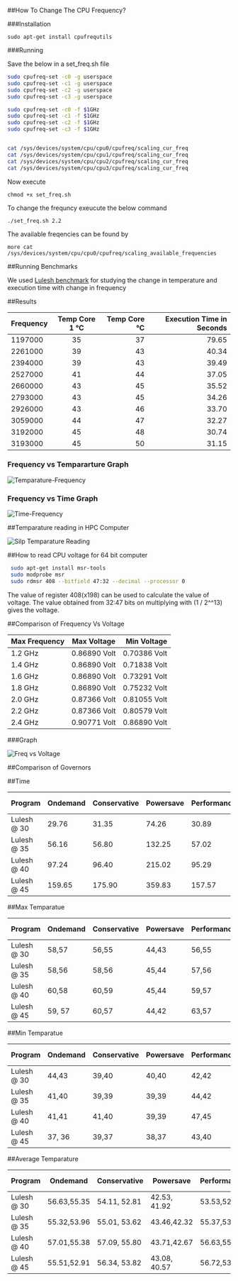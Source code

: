 

##How To Change The CPU Frequency?

###Installation

```
sudo apt-get install cpufrequtils
```

###Running

Save the below in a set_freq.sh file
```sh
sudo cpufreq-set -c0 -g userspace
sudo cpufreq-set -c1 -g userspace
sudo cpufreq-set -c2 -g userspace
sudo cpufreq-set -c3 -g userspace

sudo cpufreq-set -c0 -f $1GHz
sudo cpufreq-set -c1 -f $1GHz
sudo cpufreq-set -c2 -f $1GHz
sudo cpufreq-set -c3 -f $1GHz


cat /sys/devices/system/cpu/cpu0/cpufreq/scaling_cur_freq
cat /sys/devices/system/cpu/cpu1/cpufreq/scaling_cur_freq
cat /sys/devices/system/cpu/cpu2/cpufreq/scaling_cur_freq
cat /sys/devices/system/cpu/cpu3/cpufreq/scaling_cur_freq

```

Now execute 

```
chmod +x set_freq.sh
```

To change the frequncy exeucute the below command

```
./set_freq.sh 2.2
```

The available freqencies can be found by 

```
more cat /sys/devices/system/cpu/cpu0/cpufreq/scaling_available_frequencies
```

##Running Benchmarks

We used [Lulesh benchmark](https://codesign.llnl.gov/lulesh.php) for studying the change in temperature and execution time with change in frequency

##Results

| Frequency  | Temp Core 1 ℃ | Temp Core ℃ | Execution Time  in Seconds |
| ------------- |:-------------:| -----:| ----:|
| 1197000 | 35 | 37 | 79.65 |
| 2261000 | 39 | 43 | 40.34 |
| 2394000 | 39 | 43 | 39.49 |
| 2527000 | 41 | 44 | 37.05 |
| 2660000 | 43 | 45 | 35.52 |
| 2793000 | 43 | 45 | 34.26 |
| 2926000 | 43 | 46 | 33.70 |
| 3059000 | 44 | 47 | 32.27 |
| 3192000 | 45 | 48 | 30.74 |
| 3193000 | 45 | 50 | 31.15 |



### Frequency vs Tempararture Graph

![Temparature-Frequency](images/freq-temp.png) 

### Frequency vs Time Graph

![Time-Frequency](images/time-freq.png) 

##Temparature reading in HPC Computer

![Silp Temparature Reading](images/temparature-silp.png)

##How to read CPU voltage for 64 bit computer

```bash
 sudo apt-get install msr-tools
 sudo modprobe msr
 sudo rdmsr 408 --bitfield 47:32 --decimal --processor 0
 ```
 
The value of register 408(x198) can be used to calculate the value of voltage. 
The value obtained from 32:47 bits on multiplying with (1 / 2^^13) gives the voltage.

##Comparison of Frequency Vs Voltage


|Max Frequency| Max Voltage |Min Voltage |
|---------|:-------------:|-------:|
|1.2 GHz|0.86890 Volt|0.70386 Volt|
|1.4 GHz|0.86890 Volt|0.71838 Volt|
|1.6 GHz|0.86890 Volt|0.73291 Volt|
|1.8 GHz|0.86890 Volt|0.75232 Volt|
|2.0 GHz|0.87366 Volt|0.81055 Volt|
|2.2 GHz|0.87366 Volt|0.80579 Volt|
|2.4 GHz|0.90771 Volt|0.86890 Volt|


###Graph

![Freq vs Voltage](images/freqvsvol.png)

##Comparison of Governors

##Time

|Program       |Ondemand     |Conservative  | Powersave| Performance| Rounder @ 1| Rounder @ 2| Rounder @ 5|
|--------------|-------------|--------------|----------|------------|------------|------------|------------|
|Lulesh @ 30   |29.76		     |31.35         |74.26     |30.89       |43.21       |41.91       |43.46       |
|Lulesh @ 35   |56.16        |56.80         |132.25    |57.02       |79.10       |82.87       |77.30       |
|Lulesh @ 40   |97.24        |96.40         |215.02    |95.29       |136.79      |128.67      |132.02      |
|Lulesh @ 45   |159.65       |175.90        |359.83    |157.57      |217.00      |225.11      |209.52      |


##Max Temparatue 

|Program       |Ondemand     |Conservative  |  Powersave|Performance| Rounder @ 1 |Rounder @ 2 |Rounder @ 5 |
|--------------|-------------|--------------|-----------|-----------| ------------|------------|------------|
|Lulesh @ 30   |58,57		 |56,55         |44,43      |56,55      |55,53        |56,55       |55,53       |
|Lulesh @ 35   |58,56        |58,56         |45,44      |57,56      |56,55        |56,55       |55,53       |
|Lulesh @ 40   |60,58        |60,59         |45,44      |59,57      |57,56        |58,56       |57,54       |
|Lulesh @ 45   |59, 57       |60,57         |44,42      |63,57      |57,55        |57,55       |58,56       |



##Min Temparatue


|Program       |Ondemand     |Conservative  |Powersave|Performance| Rounder @ 1|Rounder @ 2|Rounder @ 5|
|--------------|-------------|--------------|---------|-----------|------------|-----------|-----------|
|Lulesh @ 30   |44,43		 |39,40         |40,40    | 42,42     | 41, 41     |41,39	   |39,38      |
|Lulesh @ 35   |41,40        |39,39         |39,39    | 44,42     | 39, 39     |40,39      |41,39      |
|Lulesh @ 40   |41,41     	 |41,40         |39,39    | 47,45     | 40, 40     |41,40      |42,40      |
|Lulesh @ 45   |37, 36       |39,37         |38,37    | 43,40     | 42, 40     |40,39      |41,39      |


##Average Temparature


|Program      	|Ondemand        |Conservative  |Powersave     |Performance | Rounder @ 1  |Rounder @ 2 | Rounder @ 5| 
|--------------|-----------------|--------------|--------------|------------|--------------|------------|------------|
|Lulesh @ 30   |56.63,55.35		 |54.11, 52.81  |42.53, 41.92  |53.53,52.67 | 49.68, 48.22 |49.22,47.97 |49.03,46.55 |
|Lulesh @ 35   |55.32,53.96      |55.01, 53.62  |43.46,42.32   |55.37,53.79 | 49.57, 48.52 |50.04,48.94 |48.36,46.01 |
|Lulesh @ 40   |57.01,55.38      |57.09, 55.80  |43.71,42.67   |56.63,55.08 | 50.79, 49.79 |51.21,50.01 |50.05,47.76 |
|Lulesh @ 45   |55.51,52.91      |56.34, 53.82  |43.08, 40.57  |56.72,53.75 | 50.65, 48.16 |50.99,48.60 |50.68,48.57 |



 





